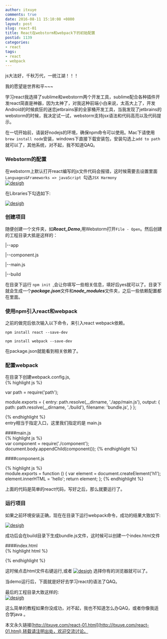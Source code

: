 ```yaml
---
author: itxuye
comments: true
date: 2016-08-11 15:10:08 +0800
layout: post
slug: react-01
title: React在webstorm和webpack下的初始配置
postid: 1139
categories: 
- react
tags:
- react
- webpack
--- 
```

  js大法好，千秋万代，一统江湖！！！    
  
  
  我的愿望是世界和平~~~ 
  

  学习react我选择了sublime和webstorm两个开发工具，sublime配合各种插件开发react简直是神器，因为太神了，对我这种前端小白来说，太高大上了，开发Android的时候疯狂的迷恋jetbrains家的全家桶开发工具，当我发现了jetbrains的webstorm的时候，我决定试一试，webstorm支持jsx语法和代码高亮以及代码提示。
 <!-- more --> 
   
在一切开始前，请装好nodejs的环境，确保npm命令可以使用。Mac下请使用```brew install node```安装，windows下直接下载安装包，安装勾选上```add to path```就可以了，其他系统，对不起，我不知道QAQ。  
  
### Webstorm的配置  
 在webstorm上默认打开react编写的js文件代码会报错，这时候需要去设置里面```Languages&Frameworks => javaScript ```勾选```JSX Harmony```  
  [![desigh](http://obqhn3mio.bkt.clouddn.com/1.png)](http://obqhn3mio.bkt.clouddn.com/1.png)    
    
 在Libraries下勾选如下:
  
[![desigh](http://obqhn3mio.bkt.clouddn.com/2.png)](http://obqhn3mio.bkt.clouddn.com/2.png)  
  
### 创建项目
随便创建一个文件夹，如***React_Demo***,用Webstorm打开```File - Open```。然后创建的工程目录大抵是这样的：  

 |--app     
   
   |--component.js  

   |--main.js  

 |--build     
  
在目录下运行 ```npm init ```,会让你填写一些相关信息，填好后yes就可以了。目录下就会生成一个***package.json***文件和***node_modules***文件夹，之后一些依赖配置都在里面。
  
### 使用npm引入react和webpack    
之前的做完后依次输入以下命令，来引入react webpack依赖。  
  
```npm install react --save-dev```  

```npm install webpack --save-dev```  
  
在package.json就能看到相关依赖了。
  
### 配置webpack  
在目录下创建webpack.config.js,  
{% highlight js %}  

var path = require('path');

module.exports = {
  entry: path.resolve(__dirname, './app/main.js'),
  output: {
    path: path.resolve(__dirname, './build'),
    filename: 'bundle.js',
  }
};

{% endhighlight %}    
entry相当于指定入口，这里我们指定的是 main.js  
  
####main.js   
{% highlight js %}   
var component = require('./component');
document.body.appendChild(component());
{% endhighlight %}   
  
####component.js  
   
{% highlight js %}   
module.exports = function () {
  var element = document.createElement('h1');
  element.innerHTML = 'hello';
  return element;
};
{% endhighlight %}   
  
上面的代码是简单的react代码，写好之后，那么就要运行了。  
  
### 运行项目  
  
如果之前环境安装正确，现在在目录下运行webpack命令，成功的结果大致如下:   
 
[![desigh](http://obqhn3mio.bkt.clouddn.com/3.png)](http://obqhn3mio.bkt.clouddn.com/3.png)  
  
成功后会在build目录下生成bundle.js文件，这时候可以创建一个index.html文件  
  
####index.html  
{% highlight html %}  
<!DOCTYPE html>
<html>

<head>
</head>

<body>
  <script src="build/bundle.js">
  </script>
</body>

</html> 
{% endhighlight %}   
  
这时候点击html文件右键运行,或者 
[![desigh](http://obqhn3mio.bkt.clouddn.com/4.png )](http://obqhn3mio.bkt.clouddn.com/4.png ) 选择你有的浏览器就可以了。  
  
当demo运行后，下面就是好好去学习react的语法了QAQ。  
  
最后的工程目录大致这样的:  
[![desigh](http://obqhn3mio.bkt.clouddn.com/5.png )](http://obqhn3mio.bkt.clouddn.com/5.png )  

  
这么简单的教程如果你没成功，对不起，我也不知道怎么办QAQ，或者你像我适合学java 。 
  
  
本文永久链接[http://itxuye.com/react-01.html](http://itxuye.com/react-01.html),转载请注明出处，欢迎交流讨论。   

  
  

  

 
  
   
    
  
 
